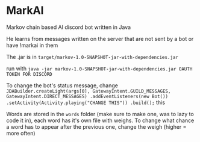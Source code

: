 # MarkAI
Markov chain based AI discord bot written in Java

He learns from messages written on the server that are not sent by a bot or have !markai in them

The .jar is in `target/markov-1.0-SNAPSHOT-jar-with-dependencies.jar`

run with `java -jar markov-1.0-SNAPSHOT-jar-with-dependencies.jar OAUTH TOKEN FOR DISCORD`

To change the bot's status message, change `JDABuilder.createLight(args[0], GatewayIntent.GUILD_MESSAGES, GatewayIntent.DIRECT_MESSAGES)
                .addEventListeners(new Bot())
                .setActivity(Activity.playing("CHANGE THIS"))
                .build();` this

Words are stored in the `words` folder (make sure to make one, was to lazy to code it in), each word has it's own file with weighs. To change what chance a word has to appear after the previous one, change the weigh (higher = more often)
